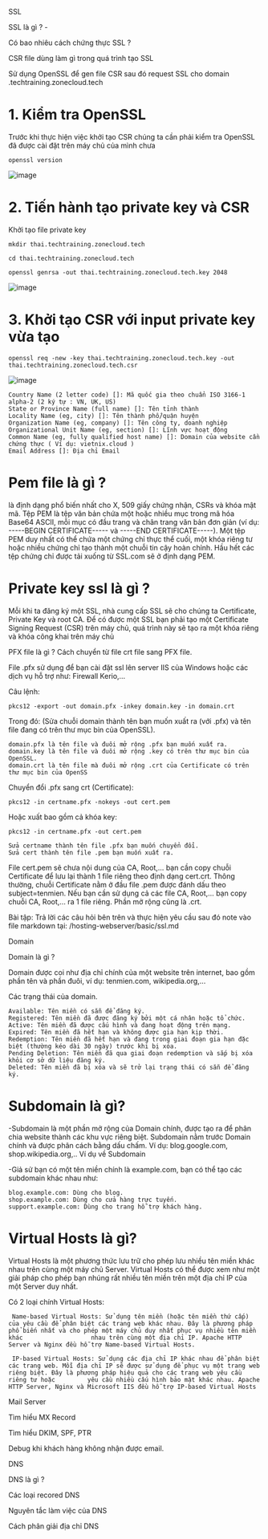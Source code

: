 SSL

SSL là gì ? - 

Có bao nhiêu cách chứng thực SSL ?

CSR file dùng làm gì trong quá trình tạo SSL

Sử dụng OpenSSL để gen file CSR sau đó request SSL cho domain <name>.techtraining.zonecloud.tech


# 1. Kiểm tra OpenSSL

Trước khi thực hiện việc khởi tạo CSR chúng ta cần phải kiểm tra OpenSSL đã được cài đặt trên máy chủ của mình chưa
```
openssl version
```

![image](https://github.com/eggsy3011/ZONECLOUD-Train-3/assets/108015833/45deba28-bd1a-4a04-b7a7-7f61d5877160)


# 2. Tiến hành tạo private key và CSR

Khởi tạo file private key
```
mkdir thai.techtraining.zonecloud.tech
```
```
cd thai.techtraining.zonecloud.tech
```
```
openssl genrsa -out thai.techtraining.zonecloud.tech.key 2048
```
![image](https://github.com/eggsy3011/ZONECLOUD-Train-3/assets/108015833/54dfbd5a-95aa-4b7d-bee9-6fb83ad38893)



# 3. Khởi tạo CSR với input private key vừa tạo
```
openssl req -new -key thai.techtraining.zonecloud.tech.key -out  thai.techtraining.zonecloud.tech.csr
```

![image](https://github.com/eggsy3011/ZONECLOUD-Train-3/assets/108015833/7922287d-ba23-4a77-a374-47d32e79f4d5)


    Country Name (2 letter code) []: Mã quốc gia theo chuẩn ISO 3166-1 alpha-2 (2 ký tự : VN, UK, US)
    State or Province Name (full name) []: Tên tỉnh thành
    Locality Name (eg, city) []: Tên thành phố/quận huyện
    Organization Name (eg, company) []: Tên công ty, doanh nghiệp
    Organizational Unit Name (eg, section) []: Lĩnh vực hoạt động
    Common Name (eg, fully qualified host name) []: Domain của website cần chứng thực ( Ví dụ: vietnix.cloud )
    Email Address []: Địa chỉ Email


# Pem file là gì ?

là định dạng phổ biến nhất cho X, 509 giấy chứng nhận, CSRs và khóa mật mã. Tệp PEM là tệp văn bản chứa một hoặc nhiều mục trong mã hóa Base64 ASCII, mỗi mục có đầu trang và chân trang văn bản đơn giản (ví dụ: -----BEGIN CERTIFICATE----- và -----END CERTIFICATE-----). Một tệp PEM duy nhất có thể chứa một chứng chỉ thực thể cuối, một khóa riêng tư hoặc nhiều chứng chỉ tạo thành một chuỗi tin cậy hoàn chỉnh. Hầu hết các tệp chứng chỉ được tải xuống từ SSL.com sẽ ở định dạng PEM.


# Private key ssl là gì ?

Mỗi khi ta đăng ký một SSL, nhà cung cấp SSL sẽ cho chúng ta Certificate, Private Key và root CA.
Để có được một SSL bạn phải tạo một Certificate Signing Request (CSR) trên máy chủ, quá trình này sẽ tạo ra một khóa riêng và khóa công khai trên máy chủ

PFX file là gì ? Cách chuyển từ file crt file sang PFX file.

File .pfx sử dụng để bạn cài đặt ssl lên server IIS của Windows hoặc các dịch vụ hỗ trợ như: Firewall Kerio,…

Câu lệnh:
```
pkcs12 -export -out domain.pfx -inkey domain.key -in domain.crt
```
Trong đó: (Sửa chuỗi domain thành tên bạn muốn xuất ra (với .pfx) và tên file đang có trên thư mục bin của OpenSSL).

    domain.pfx là tên file và đuôi mở rộng .pfx bạn muốn xuất ra.
    domain.key là tên file và đuôi mở rộng .key có trên thư mục bin của OpenSSL.
    domain.crt là tên file mà đuôi mở rộng .crt của Certificate có trên thư mục bin của OpenSS

Chuyển đổi .pfx sang crt (Certificate):
```
pkcs12 -in certname.pfx -nokeys -out cert.pem
```
Hoặc xuất bao gồm cả khóa key:
```
pkcs12 -in certname.pfx -out cert.pem
```
    Sửa certname thành tên file .pfx bạn muốn chuyển đổi.
    Sửa cert thành tên file .pem bạn muốn xuất ra.

File cert.pem sẽ chưa nội dung của CA, Root,… bạn cần copy chuỗi Certificate để lưu lại thành 1 file riêng theo định dạng cert.crt. Thông thường, chuỗi Certificate nằm ở đầu file .pem được đánh dấu theo subject=tenmien. Nếu bạn cần sử dụng cả các file CA, Root,… bạn copy chuỗi CA, Root,… ra 1 file riêng. Phần mở rộng cũng là .crt.

Bài tập: Trả lời các câu hỏi bên trên và thực hiện yêu cầu sau đó note vào file markdown tại: <name>/hosting-webserver/basic/ssl.md

Domain

Domain là gì ?

Domain được coi như địa chỉ chính của một website trên internet, bao gồm phần tên và phần đuôi, ví dụ: tenmien.com, wikipedia.org,...

Các trạng thái của domain.

    Available: Tên miền có sẵn để đăng ký.
    Registered: Tên miền đã được đăng ký bởi một cá nhân hoặc tổ chức.
    Active: Tên miền đã được cấu hình và đang hoạt động trên mạng.
    Expired: Tên miền đã hết hạn và không được gia hạn kịp thời.
    Redemption: Tên miền đã hết hạn và đang trong giai đoạn gia hạn đặc biệt (thường kéo dài 30 ngày) trước khi bị xóa.
    Pending Deletion: Tên miền đã qua giai đoạn redemption và sắp bị xóa khỏi cơ sở dữ liệu đăng ký.
    Deleted: Tên miền đã bị xóa và sẽ trở lại trạng thái có sẵn để đăng ký.


# Subdomain là gì?

-Subdomain là một phần mở rộng của Domain chính, được tạo ra để phân chia website thành các khu vực riêng biệt. Subdomain nằm trước Domain chính và được phân cách bằng dấu chấm. Ví dụ: blog.google.com, shop.wikipedia.org,..
Ví dụ về Subdomain

-Giả sử bạn có một tên miền chính là example.com, bạn có thể tạo các subdomain khác nhau như:

    blog.example.com: Dùng cho blog.
    shop.example.com: Dùng cho cửa hàng trực tuyến.
    support.example.com: Dùng cho trang hỗ trợ khách hàng.

# Virtual Hosts là gì?

Virtual Hosts là một phương thức lưu trữ cho phép lưu nhiều tên miền khác nhau trên cùng một máy chủ Server. Virtual Hosts có thể được xem như một giải pháp cho phép bạn nhúng rất nhiều tên miền trên một địa chỉ IP của một Server duy nhất.

Có 2 loại chính Virtual Hosts: 
     
     Name-based Virtual Hosts: Sử dụng tên miền (hoặc tên miền thứ cấp) của yêu cầu để phân biệt các trang web khác nhau. Đây là phương pháp phổ biến nhất và cho phép một máy chủ duy nhất phục vụ nhiều tên miền khác                   nhau trên cùng một địa chỉ IP. Apache HTTP Server và Nginx đều hỗ trợ Name-based Virtual Hosts.

     IP-based Virtual Hosts: Sử dụng các địa chỉ IP khác nhau để phân biệt các trang web. Mỗi địa chỉ IP sẽ được sử dụng để phục vụ một trang web riêng biệt. Đây là phương pháp hiệu quả cho các trang web yêu cầu riêng tư hoặc         yêu cầu nhiều cấu hình bảo mật khác nhau. Apache HTTP Server, Nginx và Microsoft IIS đều hỗ trợ IP-based Virtual Hosts




Mail Server

Tìm hiểu MX Record

Tìm hiểu DKIM, SPF, PTR

Debug khi khách hàng không nhận được email.




DNS

DNS là gì ?

Các loại recored DNS

Nguyên tắc làm việc của DNS

Cách phân giải địa chỉ DNS



